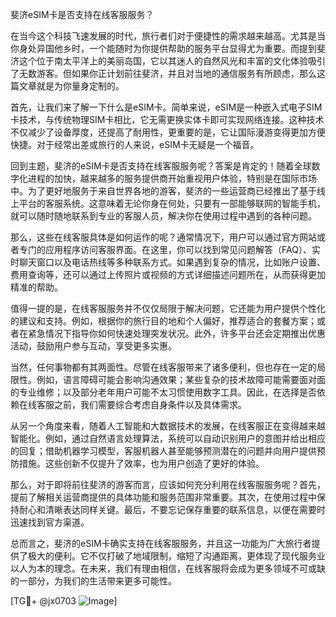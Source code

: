 斐济eSIM卡是否支持在线客服服务？

在当今这个科技飞速发展的时代，旅行者们对于便捷性的需求越来越高。尤其是当你身处异国他乡时，一个能随时为你提供帮助的服务平台显得尤为重要。而提到斐济这个位于南太平洋上的美丽岛国，它以其迷人的自然风光和丰富的文化体验吸引了无数游客。但如果你正计划前往斐济，并且对当地的通信服务有所顾虑，那么这篇文章就是为你量身定制的。

首先，让我们来了解一下什么是eSIM卡。简单来说，eSIM是一种嵌入式电子SIM卡技术，与传统物理SIM卡相比，它无需更换实体卡即可实现网络连接。这种技术不仅减少了设备厚度，还提高了耐用性，更重要的是，它让国际漫游变得更加方便快捷。对于经常出差或旅行的人来说，eSIM卡无疑是一个福音。

回到主题，斐济的eSIM卡是否支持在线客服服务呢？答案是肯定的！随着全球数字化进程的加快，越来越多的服务提供商开始重视用户体验，特别是在国际市场中。为了更好地服务于来自世界各地的游客，斐济的一些运营商已经推出了基于线上平台的客服系统。这意味着无论你身在何处，只要有一部能够联网的智能手机，就可以随时随地联系到专业的客服人员，解决你在使用过程中遇到的各种问题。

那么，这些在线客服具体是如何运作的呢？通常情况下，用户可以通过官方网站或者专门的应用程序访问客服界面。在这里，你可以找到常见问题解答（FAQ）、实时聊天窗口以及电话热线等多种联系方式。如果遇到复杂的情况，比如账户设置、费用查询等，还可以通过上传照片或视频的方式详细描述问题所在，从而获得更加精准的帮助。

值得一提的是，在线客服服务并不仅仅局限于解决问题，它还能为用户提供个性化的建议和支持。例如，根据你的旅行目的地和个人偏好，推荐适合的套餐方案；或者在紧急情况下指导你如何快速处理突发状况。此外，许多平台还会定期推出优惠活动，鼓励用户参与互动，享受更多实惠。

当然，任何事物都有其两面性。尽管在线客服带来了诸多便利，但也存在一定的局限性。例如，语言障碍可能会影响沟通效果；某些复杂的技术故障可能需要面对面的专业维修；以及部分老年用户可能不太习惯使用数字工具。因此，在选择是否依赖在线客服之前，我们需要综合考虑自身条件以及具体需求。

从另一个角度来看，随着人工智能和大数据技术的发展，在线客服正在变得越来越智能化。例如，通过自然语言处理算法，系统可以自动识别用户的意图并给出相应的回复；借助机器学习模型，客服机器人甚至能够预测潜在的问题并向用户提供预防措施。这些创新不仅提升了效率，也为用户创造了更好的体验。

那么，对于即将前往斐济的游客而言，应该如何充分利用在线客服服务呢？首先，提前了解相关运营商提供的具体功能和服务范围非常重要。其次，在使用过程中保持耐心和清晰表达同样关键。最后，不要忘记保存重要的联系信息，以便在需要时迅速找到官方渠道。

总而言之，斐济的eSIM卡确实支持在线客服服务，并且这一功能为广大旅行者提供了极大的便利。它不仅打破了地域限制，缩短了沟通距离，更体现了现代服务业以人为本的理念。在未来，我们有理由相信，在线客服将会成为更多领域不可或缺的一部分，为我们的生活带来更多可能性。

[TG💪+ @jx0703 ![Image](https://github.com/user-attachments/assets/dbca1d08-cadb-493c-b0ec-ad6f7a83f270)]